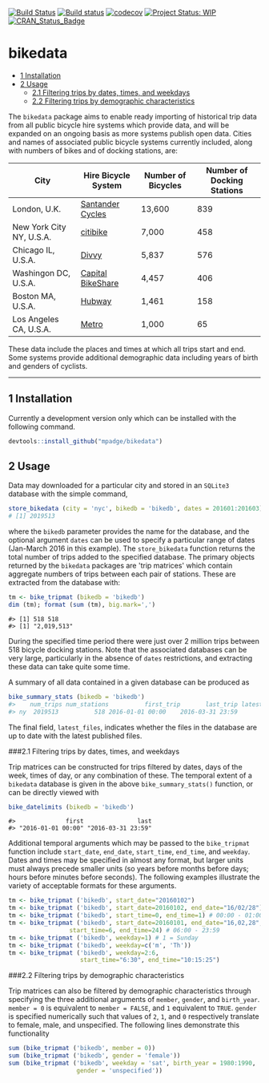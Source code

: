 
<!-- README.md is generated from README.Rmd. Please edit that file -->
[![Build Status](https://travis-ci.org/mpadge/bikedata.svg)](https://travis-ci.org/mpadge/bikedata) [![Build status](https://ci.appveyor.com/api/projects/status/github/mpadge/bikedata?svg=true)](https://ci.appveyor.com/project/mpadge/bikedata) [![codecov](https://codecov.io/gh/mpadge/bikedata/branch/master/graph/badge.svg)](https://codecov.io/gh/mpadge/bikedata) [![Project Status: WIP](http://www.repostatus.org/badges/latest/wip.svg)](http://www.repostatus.org/#wip) [![CRAN\_Status\_Badge](http://www.r-pkg.org/badges/version/bikedata)](http://cran.r-project.org/web/packages/bikedata)

bikedata
========

-   [1 Installation](#installation)
-   [2 Usage](#usage)
    -   [2.1 Filtering trips by dates, times, and weekdays](#dates-times)
    -   [2.2 Filtering trips by demographic characteristics](#demography)

The `bikedata` package aims to enable ready importing of historical trip data from all public bicycle hire systems which provide data, and will be expanded on an ongoing basis as more systems publish open data. Cities and names of associated public bicycle systems currently included, along with numbers of bikes and of docking stations, are:

| City                     | Hire Bicycle System                                                   | Number of Bicycles | Number of Docking Stations |
|--------------------------|-----------------------------------------------------------------------|--------------------|----------------------------|
| London, U.K.             | [Santander Cycles](https://tfl.gov.uk/modes/cycling/santander-cycles) | 13,600             | 839                        |
| New York City NY, U.S.A. | [citibike](https://www.citibikenyc.com/)                              | 7,000              | 458                        |
| Chicago IL, U.S.A.       | [Divvy](https://www.divvybikes.com/)                                  | 5,837              | 576                        |
| Washingon DC, U.S.A.     | [Capital BikeShare](https://www.capitalbikeshare.com/)                | 4,457              | 406                        |
| Boston MA, U.S.A.        | [Hubway](https://www.thehubway.com/)                                  | 1,461              | 158                        |
| Los Angeles CA, U.S.A.   | [Metro](https://bikeshare.metro.net/)                                 | 1,000              | 65                         |

These data include the places and times at which all trips start and end. Some systems provide additional demographic data including years of birth and genders of cyclists.

------------------------------------------------------------------------

<a name="installation"></a>1 Installation
--------------

Currently a development version only which can be installed with the following command.

``` r
devtools::install_github("mpadge/bikedata")
```

<a name="usage"></a>2 Usage
-------

Data may downloaded for a particular city and stored in an `SQLite3` database with the simple command,

``` r
store_bikedata (city = 'nyc', bikedb = 'bikedb', dates = 201601:201603)
# [1] 2019513
```

where the `bikedb` parameter provides the name for the database, and the optional argument `dates` can be used to specify a particular range of dates (Jan-March 2016 in this example). The `store_bikedata` function returns the total number of trips added to the specified database. The primary objects returned by the `bikedata` packages are 'trip matrices' which contain aggregate numbers of trips between each pair of stations. These are extracted from the database with:

``` r
tm <- bike_tripmat (bikedb = 'bikedb')
dim (tm); format (sum (tm), big.mark=',')
```

    #> [1] 518 518
    #> [1] "2,019,513"

During the specified time period there were just over 2 million trips between 518 bicycle docking stations. Note that the associated databases can be very large, particularly in the absence of `dates` restrictions, and extracting these data can take quite some time.

A summary of all data contained in a given database can be produced as

``` r
bike_summary_stats (bikedb = 'bikedb')
#>    num_trips num_stations          first_trip       last_trip latest_files
#> ny  2019513          518 2016-01-01 00:00    2016-03-31 23:59        FALSE
```

The final field, `latest_files`, indicates whether the files in the database are up to date with the latest published files.

###<a name="dates-times"></a>2.1 Filtering trips by dates, times, and weekdays

Trip matrices can be constructed for trips filtered by dates, days of the week, times of day, or any combination of these. The temporal extent of a `bikedata` database is given in the above `bike_summary_stats()` function, or can be directly viewed with

``` r
bike_datelimits (bikedb = 'bikedb')
```

    #>              first               last 
    #> "2016-01-01 00:00" "2016-03-31 23:59"

Additional temporal arguments which may be passed to the `bike_tripmat` function include `start_date`, `end_date`, `start_time`, `end_time`, and `weekday`. Dates and times may be specified in almost any format, but larger units must always precede smaller units (so years before months before days; hours before minutes before seconds). The following examples illustrate the variety of acceptable formats for these arguments.

``` r
tm <- bike_tripmat ('bikedb', start_date="20160102")
tm <- bike_tripmat ('bikedb', start_date=20160102, end_date="16/02/28")
tm <- bike_tripmat ('bikedb', start_time=0, end_time=1) # 00:00 - 01:00
tm <- bike_tripmat ('bikedb', start_date=20160101, end_date="16,02,28",
                 start_time=6, end_time=24) # 06:00 - 23:59
tm <- bike_tripmat ('bikedb', weekday=1) # 1 = Sunday
tm <- bike_tripmat ('bikedb', weekday=c('m', 'Th'))
tm <- bike_tripmat ('bikedb', weekday=2:6, 
                    start_time="6:30", end_time="10:15:25")
```

###<a name="demography"></a>2.2 Filtering trips by demographic characteristics

Trip matrices can also be filtered by demographic characteristics through specifying the three additional arguments of `member`, `gender`, and `birth_year`. `member = 0` is equivalent to `member = FALSE`, and `1` equivalent to `TRUE`. `gender` is specified numerically such that values of `2`, `1`, and `0` respectively translate to female, male, and unspecified. The following lines demonstrate this functionality

``` r
sum (bike_tripmat ('bikedb', member = 0))
sum (bike_tripmat ('bikedb', gender = 'female'))
sum (bike_tripmat ('bikedb', weekday = 'sat', birth_year = 1980:1990,
                   gender = 'unspecified'))
```
